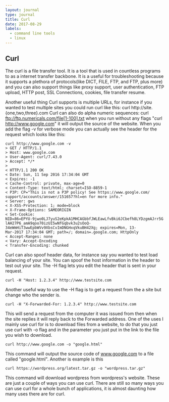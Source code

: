 ```yaml
---
layout: journal
type: journal
title: Curl
date: 2017-08-29
labels:
  - command line tools
  - linux
---
```


## Curl
The curl is a file transfer tool. It is a tool that is used in
countless programs to as a internet transfer backbone. It is a useful
for troubleshooting because it supports a plethora of protocols(like
DICT, FILE, FTP, and FTP, plus more) and you can also support things
like proxy support, user authentication, FTP upload, HTTP post, SSL
Connections, cookies, file transfer resume.

Another useful thing Curl supports is multiple URLs, for instance if
you wanted to test multiple sites you could run curl like this:
curl http://site.{one,two,three}.com
Curl can also do alpha numeric sequences:
curl ftp://ftp.numericals.com/file[1-100].txt
when you run without any flags "curl http://www.google.com" it will
output the source of the website. When you add the flag -v for verbose
mode you can actually see the header for the request which looks like
this:
```
curl http://www.google.com -v
> GET / HTTP/1.1
> Host: www.google.com
> User-Agent: curl/7.43.0
> Accept: */*
>
< HTTP/1.1 200 OK
< Date: Sun, 11 Sep 2016 17:34:04 GMT
< Expires: -1
< Cache-Control: private, max-age=0
< Content-Type: text/html; charset=ISO-8859-1
< P3P: CP="This is not a P3P policy! See https://www.google.com/
support/accounts/answer/151657?hl=en for more info."
< Server: gws
< X-XSS-Protection: 1; mode=block
< X-Frame-Options: SAMEORIGIN
< Set-Cookie:
NID=86=EPYU-9jwo0LJ7yuS2eKpkA1MHCAGbbfJWLEawLfvBki6JCbefh8LYDzgmAJrr5G
lAH27P6_amA9qoo70izUI5wNfGqbvk3u2sOoQ-
34eWmHiT3wwEpbWVv9XbsCvImDNGHxqVkuBH42Xg; expires=Mon, 13-
Mar-2017 17:34:04 GMT; path=/; domain=.google.com; HttpOnly
< Accept-Ranges: none
< Vary: Accept-Encoding
< Transfer-Encoding: chunked
```
Curl can also spoof header data, for instance say you wanted to test
load balancing of your site. You can spoof the host information in
the header to test out your site. The -H flag lets you edit the header
that is sent in your request.
```
curl -H "Host: 1.2.3.4" http://www.testsite.com
```
Another useful way to use the -H flag is to get a request from the a
site but change who the sender is.
```
curl -H "X-Forwarded-For: 1.2.3.4" http://www.testsite.com
```
This will send a request from the computer it was issued from then
when the site replies it will reply back to the Forwarded address.
One of the uses I mainly use curl for is to download files from a
website, to do that you just use curl with -o flag and in the
parameter you just put in the link to the file you wish to download.
```
curl http://www.google.com -o "google.html"
```
This command will output the source code of www.google.com to a file
called "google.html".
Another is example is this
```
curl https://wordpress.org/latest.tar.gz -o "wordpress.tar.gz"
```
This command will download wordpress from wordpress's website.
These are just a couple of ways you can use curl. There are still so
many ways you can use curl for a whole bunch of applications, it is
almost daunting how many uses there are for curl.
```
